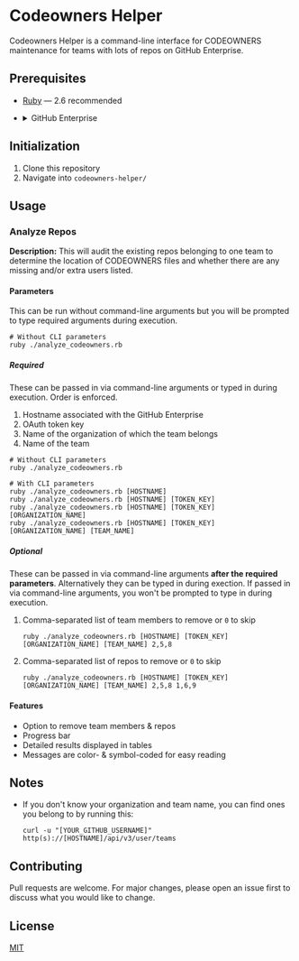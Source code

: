 # Codeowners Helper

Codeowners Helper is a command-line interface for CODEOWNERS maintenance for teams with lots of repos on GitHub Enterprise.

## Prerequisites

* [Ruby](https://www.ruby-lang.org/en/documentation/installation/) — 2.6 recommended

* <details>
  <summary>GitHub Enterprise
  </summary>

  ### [Setup an OAuth App](https://developer.github.com/apps/building-oauth-apps/creating-an-oauth-app/)

    1. Sign in to GitHub Enterprise
    2. Go to "Settings" > "Developer settings" > "OAuth Apps"
    3. Click "New OAuth App"
    4. Fill in the appropriate fields; they don't require specific values but here's some suggested values

       * Application Name: `Codeowners Helper`
       * Homepage URL: `https://github.com/blakebuthod/codeowners-helper`
       * Authorization callback URL: `https://github.com/blakebuthod/codeowners-helper`

    5. A **client id** and **client secret** will be generated

  ### [Retrieve an OAuth Token](https://developer.github.com/enterprise/2.18/apps/building-oauth-apps/authorizing-oauth-apps/#web-application-flow)

  1. Go to this URL in your browser: `http(s)://[HOSTNAME]/login/oauth/authorize?scope=repo&client_id=[CLIENT_ID]`
  2. It will redirect you (based on the value used for "Authorization callback URL") and at the end of the URL will be: `?code=...`
  3. Make a `POST` request with that code:

       * URL: `http(s)://[HOSTNAME]/login/oauth/access_token`
       * Body:

         ```json
         {
           "client_id": "[CLIENT_ID]",
           "client_secret": "[CLIENT_SECRET]",
           "code": "[CODE]"
         }
         ```

  4. Your token key will be in the response:

     ```text
     access_token=[TOKEN_KEY]&scope=repo&token_type=bearer
     ```

  </details>

## Initialization

1. Clone this repository
2. Navigate into `codeowners-helper/`

## Usage

### Analyze Repos

**Description:** This will audit the existing repos belonging to one team to determine the location of CODEOWNERS files and whether there are any missing and/or extra users listed.

#### Parameters

This can be run without command-line arguments but you will be prompted to type required arguments during execution.

```command
# Without CLI parameters
ruby ./analyze_codeowners.rb
```

##### Required

These can be passed in via command-line arguments or typed in during execution. Order is enforced.

1. Hostname associated with the GitHub Enterprise
2. OAuth token key
3. Name of the organization of which the team belongs
4. Name of the team

```command
# Without CLI parameters
ruby ./analyze_codeowners.rb

# With CLI parameters
ruby ./analyze_codeowners.rb [HOSTNAME]
ruby ./analyze_codeowners.rb [HOSTNAME] [TOKEN_KEY]
ruby ./analyze_codeowners.rb [HOSTNAME] [TOKEN_KEY] [ORGANIZATION_NAME]
ruby ./analyze_codeowners.rb [HOSTNAME] [TOKEN_KEY] [ORGANIZATION_NAME] [TEAM_NAME]
```

##### Optional

These can be passed in via command-line arguments **after the required parameters**. Alternatively they can be typed in during exection. If passed in via command-line arguments, you won't be prompted to type in during execution.

1. Comma-separated list of team members to remove or `0` to skip

   ```command
   ruby ./analyze_codeowners.rb [HOSTNAME] [TOKEN_KEY] [ORGANIZATION_NAME] [TEAM_NAME] 2,5,8
   ```

2. Comma-separated list of repos to remove or `0` to skip

   ```command
   ruby ./analyze_codeowners.rb [HOSTNAME] [TOKEN_KEY] [ORGANIZATION_NAME] [TEAM_NAME] 2,5,8 1,6,9
   ```

#### Features

* Option to remove team members & repos
* Progress bar
* Detailed results displayed in tables
* Messages are color- & symbol-coded for easy reading

## Notes

* If you don't know your organization and team name, you can find ones you belong to by running this:

  ```command
  curl -u "[YOUR_GITHUB_USERNAME]" http(s)://[HOSTNAME]/api/v3/user/teams
  ```

## Contributing

Pull requests are welcome. For major changes, please open an issue first to discuss what you would like to change.

## License

[MIT](https://choosealicense.com/licenses/mit/)
